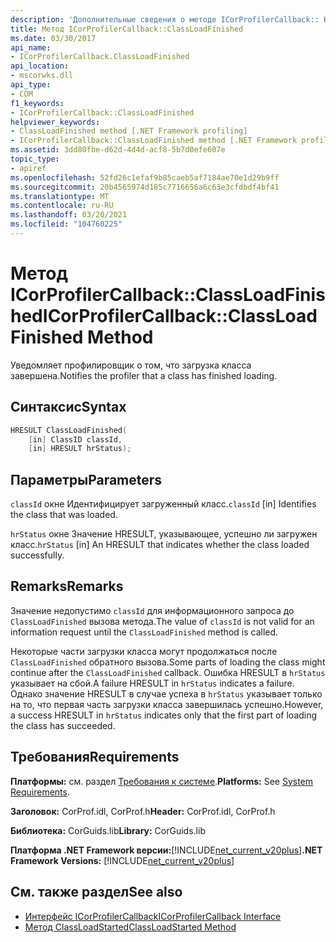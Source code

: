 ```yaml
---
description: 'Дополнительные сведения о методе ICorProfilerCallback:: Класслоадфинишед'
title: Метод ICorProfilerCallback::ClassLoadFinished
ms.date: 03/30/2017
api_name:
- ICorProfilerCallback.ClassLoadFinished
api_location:
- mscorwks.dll
api_type:
- COM
f1_keywords:
- ICorProfilerCallback::ClassLoadFinished
helpviewer_keywords:
- ClassLoadFinished method [.NET Framework profiling]
- ICorProfilerCallback::ClassLoadFinished method [.NET Framework profiling]
ms.assetid: 3dd80fbe-d62d-4d4d-acf8-5b7d0efe607e
topic_type:
- apiref
ms.openlocfilehash: 52fd26c1efaf9b85caeb5af7184ae70e1d29b9ff
ms.sourcegitcommit: 20b4565974d185c7716656a6c63e3cfdbdf4bf41
ms.translationtype: MT
ms.contentlocale: ru-RU
ms.lasthandoff: 03/20/2021
ms.locfileid: "104760225"
---
```

# <a name="icorprofilercallbackclassloadfinished-method"></a><span data-ttu-id="cd1b9-103">Метод ICorProfilerCallback::ClassLoadFinished</span><span class="sxs-lookup"><span data-stu-id="cd1b9-103">ICorProfilerCallback::ClassLoadFinished Method</span></span>

<span data-ttu-id="cd1b9-104">Уведомляет профилировщик о том, что загрузка класса завершена.</span><span class="sxs-lookup"><span data-stu-id="cd1b9-104">Notifies the profiler that a class has finished loading.</span></span>  
  
## <a name="syntax"></a><span data-ttu-id="cd1b9-105">Синтаксис</span><span class="sxs-lookup"><span data-stu-id="cd1b9-105">Syntax</span></span>  
  
```cpp  
HRESULT ClassLoadFinished(  
    [in] ClassID classId,  
    [in] HRESULT hrStatus);  
```  
  
## <a name="parameters"></a><span data-ttu-id="cd1b9-106">Параметры</span><span class="sxs-lookup"><span data-stu-id="cd1b9-106">Parameters</span></span>

<span data-ttu-id="cd1b9-107">`classId` окне Идентифицирует загруженный класс.</span><span class="sxs-lookup"><span data-stu-id="cd1b9-107">`classId` [in] Identifies the class that was loaded.</span></span>

<span data-ttu-id="cd1b9-108">`hrStatus` окне Значение HRESULT, указывающее, успешно ли загружен класс.</span><span class="sxs-lookup"><span data-stu-id="cd1b9-108">`hrStatus` [in] An HRESULT that indicates whether the class loaded successfully.</span></span>

## <a name="remarks"></a><span data-ttu-id="cd1b9-109">Remarks</span><span class="sxs-lookup"><span data-stu-id="cd1b9-109">Remarks</span></span>  

 <span data-ttu-id="cd1b9-110">Значение недопустимо `classId` для информационного запроса до `ClassLoadFinished` вызова метода.</span><span class="sxs-lookup"><span data-stu-id="cd1b9-110">The value of `classId` is not valid for an information request until the `ClassLoadFinished` method is called.</span></span>  
  
 <span data-ttu-id="cd1b9-111">Некоторые части загрузки класса могут продолжаться после `ClassLoadFinished` обратного вызова.</span><span class="sxs-lookup"><span data-stu-id="cd1b9-111">Some parts of loading the class might continue after the `ClassLoadFinished` callback.</span></span> <span data-ttu-id="cd1b9-112">Ошибка HRESULT в `hrStatus` указывает на сбой.</span><span class="sxs-lookup"><span data-stu-id="cd1b9-112">A failure HRESULT in `hrStatus` indicates a failure.</span></span> <span data-ttu-id="cd1b9-113">Однако значение HRESULT в случае успеха в `hrStatus` указывает только на то, что первая часть загрузки класса завершилась успешно.</span><span class="sxs-lookup"><span data-stu-id="cd1b9-113">However, a success HRESULT in `hrStatus` indicates only that the first part of loading the class has succeeded.</span></span>  
  
## <a name="requirements"></a><span data-ttu-id="cd1b9-114">Требования</span><span class="sxs-lookup"><span data-stu-id="cd1b9-114">Requirements</span></span>  

 <span data-ttu-id="cd1b9-115">**Платформы:** см. раздел [Требования к системе](../../get-started/system-requirements.md).</span><span class="sxs-lookup"><span data-stu-id="cd1b9-115">**Platforms:** See [System Requirements](../../get-started/system-requirements.md).</span></span>  
  
 <span data-ttu-id="cd1b9-116">**Заголовок:** CorProf.idl, CorProf.h</span><span class="sxs-lookup"><span data-stu-id="cd1b9-116">**Header:** CorProf.idl, CorProf.h</span></span>  
  
 <span data-ttu-id="cd1b9-117">**Библиотека:** CorGuids.lib</span><span class="sxs-lookup"><span data-stu-id="cd1b9-117">**Library:** CorGuids.lib</span></span>  
  
 <span data-ttu-id="cd1b9-118">**Платформа .NET Framework версии:**[!INCLUDE[net_current_v20plus](../../../../includes/net-current-v20plus-md.md)]</span><span class="sxs-lookup"><span data-stu-id="cd1b9-118">**.NET Framework Versions:** [!INCLUDE[net_current_v20plus](../../../../includes/net-current-v20plus-md.md)]</span></span>  
  
## <a name="see-also"></a><span data-ttu-id="cd1b9-119">См. также раздел</span><span class="sxs-lookup"><span data-stu-id="cd1b9-119">See also</span></span>

- [<span data-ttu-id="cd1b9-120">Интерфейс ICorProfilerCallback</span><span class="sxs-lookup"><span data-stu-id="cd1b9-120">ICorProfilerCallback Interface</span></span>](icorprofilercallback-interface.md)
- [<span data-ttu-id="cd1b9-121">Метод ClassLoadStarted</span><span class="sxs-lookup"><span data-stu-id="cd1b9-121">ClassLoadStarted Method</span></span>](icorprofilercallback-classloadstarted-method.md)

